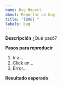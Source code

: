 ```yaml
---
name: Bug Report
about: Reportar un bug
title: "[BUG] "
labels: bug
---
```


**Descripción**
¿Qué pasó?

**Pasos para reproducir**
1. Ir a...
2. Click en...
3. Error...

**Resultado esperado**
